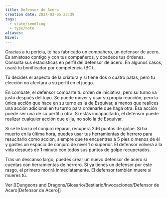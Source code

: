 ```yaml
---
title: Defensor de Acero
creation date: 2024-03-05 23:39
tags:
  - state/seedling
  - type/note
aliases: 
Nivel:
---
```

Gracias a tu pericia, te has fabricado un compañero, un defensor de acero. Es amistoso contigo y con tus compañeros, y obedece tus órdenes. Consulta sus estadísticas en perfil del defensor de acero. En algunos casos, usará tu bonificador por competencia (BC).

Tú decides el aspecto de la criatura y si tiene dos o cuatro patas, pero tu elección no afectará a su perfil en el juego.

En combate, el defensor comparte tu orden de iniciativa, pero su turno va justo después del tuyo. Se puede mover y usar su propia reacción, pero la única acción que hace en su turno es la de Esquivar, a menos que realices una acción adicional en tu turno para ordenarle que haga otra. Esa acción puede ser una de su perfil u otra. Si estás incapacitado, el defensor puede realizar cualquier acción que elija, no solo la de Esquivar.

Si se le lanza el conjuro reparar, recupera 2d6 puntos de golpe. Si ha muerto en la última hora, puedes usar tus herramientas de herrero para resucitarlo como acción, siempre que te encuentres a 5 pies o menos de él y gastes un espacio de conjuro de nivel 1 o superior.
El defensor volverá a la vida después de 1 minuto con todos sus puntos de golpe recuperados. 

Tras un descanso largo, puedes crear un nuevo defensor de acero si cuentas con herramientas de herrero. Si ya tienes un defensor por este rasgo, el primero morirá inmediatamente. El defensor también muere si mueres tú. 

Ver [[Dungeons and Dragons/Glosario/Bestiario/Invocaciones/Defensor de Acero|Defensor de Acero]]